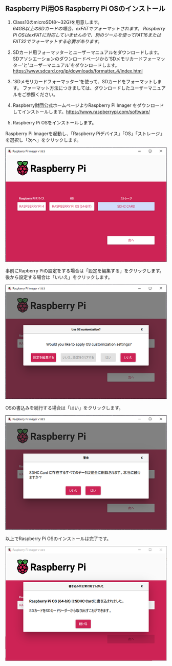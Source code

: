 ## Raspberry Pi用OS Raspberry Pi OSのインストール

1) Class10のmicroSD(8～32G)を用意します。  
*64GB以上のSDカードの場合、exFATでフォーマットされます。
Raspberry Pi OSはexFATに対応していませんので、別のツールを使ってFAT16またはFAT32でフォーマットする必要があります。*

2) SDカード用フォーマッターとユーザーマニュアルをダウンロードします。  
SDアソシエーションのダウンロードページから'SDメモリカードフォーマッター'と'ユーザーマニュアル'をダウンロードします。
https://www.sdcard.org/jp/downloads/formatter_4/index.html

3) 'SDメモリカードフォーマッター'を使って、SDカードをフォーマットします。
ファーマット方法につきましては、ダウンロードしたユーザーマニュアルをご参照ください。

4) Raspberry財団公式ホームページよりRaspberry Pi Imager をダウンロードしてインストールします。https://www.raspberrypi.com/software/

5) Raspberry Pi OSをインストールします。
  

Raspberry Pi Imagerを起動し、「Raspberry Piデバイス」「OS」「ストレージ」を選択し「次へ」をクリックします。  

![RasPiInstall01](/Image/RasPiImager_pic/RasPiInstall_01.png)  

事前にRapberry Piの設定をする場合は「設定を編集する」をクリックします。後から設定する場合は「いいえ」をクリックします。

![RasPiInstall02](/Image/RasPiImager_pic/RasPiInstall_02.png)  

OSの書込みを続行する場合は「はい」をクリックします。  

![RasPiInstall03](/Image/RasPiImager_pic/RasPiInstall_03.png)  

以上でRaspberry Pi OSのインストールは完了です。  

![RasPiInstall04](/Image/RasPiImager_pic/RasPiInstall_04.png)
